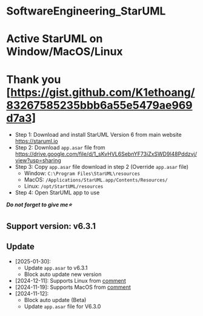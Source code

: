 # SoftwareEngineering_StarUML
# Active StarUML on Window/MacOS/Linux
# Thank you [https://gist.github.com/K1ethoang/83267585235bbb6a55e5479ae969d7a3]

- Step 1: Download and install StarUML Version 6 from main website https://staruml.io
- Step 2: Download `app.asar` file from https://drive.google.com/file/d/1_sKvHVL6SebnYF73iZxSWD9l48Pddzvj/view?usp=sharing
- Step 3: Copy `app.asar` file download in step 2 (Override `app.asar` file)
	- Window: `C:\Program Files\StarUML\resources` 
	- MacOS: `/Applications/StarUML.app/Contents/Resources/`
	- Linux: `/opt/StartUML/resources`
- Step 4: Open StarUML app to use
 
_**Do not forget to give me⭐**_

## Support version: v6.3.1

## Update
- [2025-01-30]: 
	- Update `app.asar` to v6.3.1
	- Block auto update new version
- [2024-12-11]: Supports Linux from [comment](https://gist.github.com/K1ethoang/83267585235bbb6a55e5479ae969d7a3?permalink_comment_id=5297424#gistcomment-5297424)
- [2024-11-19]: Supports MacOS from [comment](https://gist.github.com/K1ethoang/83267585235bbb6a55e5479ae969d7a3?permalink_comment_id=5290405#gistcomment-5290405)
- [2024-11-12]: 
	- Block auto update (Beta)
	- Update `app.asar` file for V6.3.0
